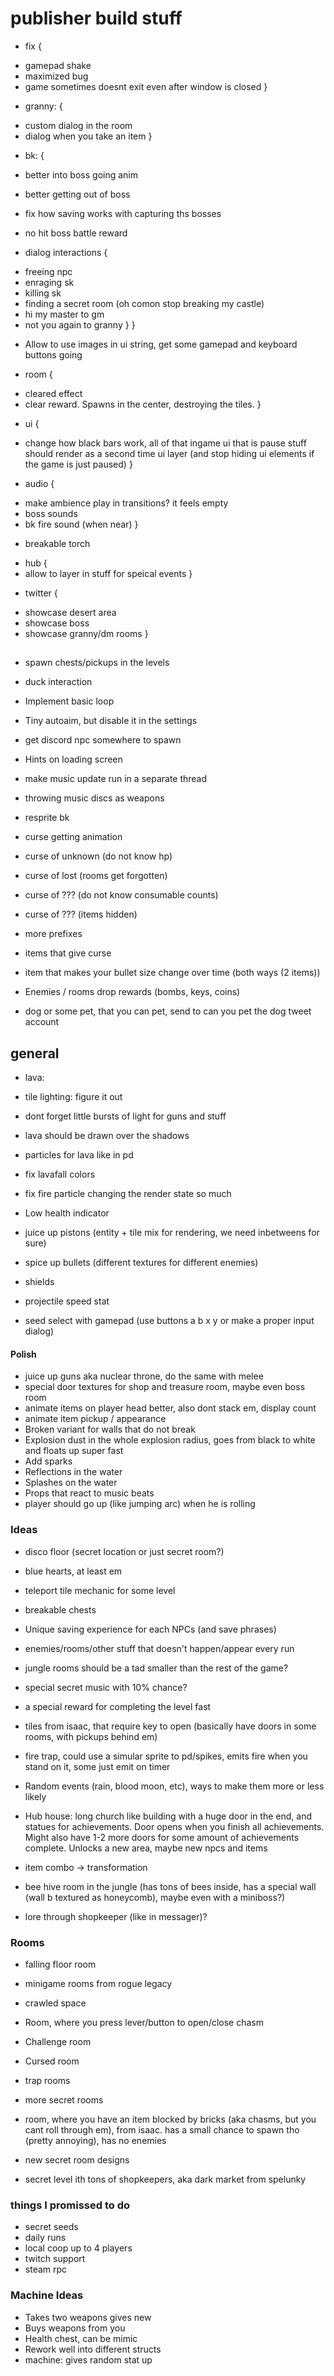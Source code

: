 # publisher build stuff

* fix {
 + gamepad shake
 + maximized bug
 + game sometimes doesnt exit even after window is closed
}

* granny: {
 + custom dialog in the room
 + dialog when you take an item
}

* bk: {
 + better into boss going anim
 + better getting out of boss
 + fix how saving works with capturing ths bosses
 + no hit boss battle reward

 + dialog interactions {
  - freeing npc
  - enraging sk 
  - killing sk
  - finding a secret room (oh comon stop breaking my castle)
  - hi my master to gm
  - not you again to granny
 }
}

* Allow to use images in ui string, get some gamepad and keyboard buttons going

* room {
 + cleared effect
 + clear reward. Spawns in the center, destroying the tiles. 
}

* ui {
 + change how black bars work, all of that ingame ui that is pause stuff should render as a second time ui layer (and stop hiding ui elements if the game is just paused)
}

* audio {
 + make ambience play in transitions? it feels empty
 + boss sounds
 + bk fire sound (when near)
}

* breakable torch

+ hub {
 + allow to layer in stuff for speical events
}

* twitter {
 + showcase desert area
 + showcase boss
 + showcase granny/dm rooms
}

##


* spawn chests/pickups in the levels

* duck interaction
* Implement basic loop
* Tiny autoaim, but disable it in the settings
* get discord npc somewhere to spawn
* Hints on loading screen  
* make music update run in a separate thread
* throwing music discs as weapons
* resprite bk
* curse getting animation

* curse of unknown (do not know hp)
* curse of lost (rooms get forgotten)   
* curse of ??? (do not know consumable counts)
* curse of ??? (items hidden)
* more prefixes

* items that give curse
* item that makes your bullet size change over time (both ways (2 items))

* Enemies / rooms drop rewards (bombs, keys, coins)

* dog or some pet, that you can pet, send to can you pet the dog tweet account

## general

+ lava:
 * tile lighting: figure it out
 * dont forget little bursts of light for guns and stuff
 * lava should be drawn over the shadows
 * particles for lava like in pd
 * fix lavafall colors
 * fix fire particle changing the render state so much

* Low health indicator
* juice up pistons (entity + tile mix for rendering, we need inbetweens for sure)
* spice up bullets (different textures for different enemies)
* shields

* projectile speed stat
* seed select with gamepad (use buttons a b x y or make a proper input dialog)

#### Polish

* juice up guns aka nuclear throne, do the same with melee
* special door textures for shop and treasure room, maybe even boss room 
* animate items on player head better, also dont stack em, display count 
* animate item pickup / appearance
* Broken variant for walls that do not break
* Explosion dust in the whole explosion radius, goes from black to white and floats up super fast
* Add sparks
* Reflections in the water
* Splashes on the water
* Props that react to music beats
* player should go up (like jumping arc) when he is rolling

### Ideas

* disco floor (secret location or just secret room?)
* blue hearts, at least em

* teleport tile mechanic for some level
* breakable chests
* Unique saving experience for each NPCs (and save phrases)
* enemies/rooms/other stuff that doesn't happen/appear every run

* jungle rooms should be a tad smaller than the rest of the game?
* special secret music with 10% chance?
* a special reward for completing the level fast

* tiles from isaac, that require key to open (basically have doors in some rooms, with pickups behind em)
* fire trap, could use a simular sprite to pd/spikes, emits fire when you stand on it, some just emit on timer
* Random events (rain, blood moon, etc), ways to make them more or less likely
* Hub house: long church like building with a huge door in the end, and statues for achievements. Door opens when you finish all achievements. Might also have 1-2 more doors for some amount of achievements complete. Unlocks a new area, maybe new npcs and items
* item combo -> transformation
* bee hive room in the jungle (has tons of bees inside, has a special wall (wall b textured as honeycomb), maybe even with a miniboss?)
* lore through shopkeeper (like in messager)?

### Rooms

* falling floor room
* minigame rooms from rogue legacy
* crawled space
* Room, where you press lever/button to open/close chasm
* Challenge room
* Cursed room
* trap rooms
* more secret rooms
* room, where you have an item blocked by bricks (aka chasms, but you cant roll through em), from isaac. has a small chance to spawn tho (pretty annoying), has no enemies
* new secret room designs

* secret level ith tons of shopkeepers, aka dark market from spelunky

### things I promissed to do

* secret seeds
* daily runs
* local coop up to 4 players
* twitch support
* steam rpc

### Machine Ideas

* Takes two weapons gives new 
* Buys weapons from you
* Health chest, can be mimic 
* Rework well into different structs
* machine: gives random stat up
